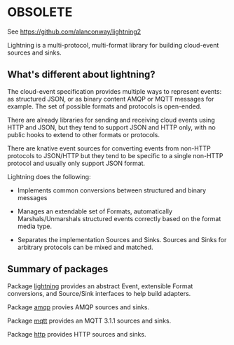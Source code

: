 # OBSOLETE

See https://github.com/alanconway/lightning2

Lightning is a multi-protocol, multi-format library for building
cloud-event sources and sinks.

## What's different about lightning?

The cloud-event specification provides multiple ways to represent
events: as structured JSON, or as binary content AMQP or MQTT messages
for example. The set of possible formats and protocols is open-ended.

There are already libraries for sending and receiving cloud events
using HTTP and JSON, but they tend to support JSON and HTTP only, with
no public hooks to extend to other formats or protocols.

There are knative event sources for converting events from non-HTTP
protocols to JSON/HTTP but they tend to be specific to a single
non-HTTP protocol and usually only support JSON format.

Lightning does the following:

* Implements common conversions between structured and binary messages

* Manages an extendable set of Formats, automatically Marshals/Unmarshals
  structured events correctly based on the format media type.

* Separates the implementation Sources and Sinks.  Sources and Sinks
  for arbitrary protocols can be mixed and matched.


## Summary of packages

Package [lightning](https://godoc.org/github.com/alanconway/lightning/pkg/lightning) provides an abstract Event, extensible Format conversions, and Source/Sink interfaces to help build adapters.

Package [amqp](https://godoc.org/github.com/alanconway/lightning/pkg/amqp) provies AMQP sources and sinks.

Package [mqtt](https://godoc.org/github.com/alanconway/lightning/pkg/amqp) provides an MQTT 3.1.1 sources and sinks.

Package [http](https://godoc.org/github.com/alanconway/lightning/pkg/http) provides HTTP sources and sinks.



